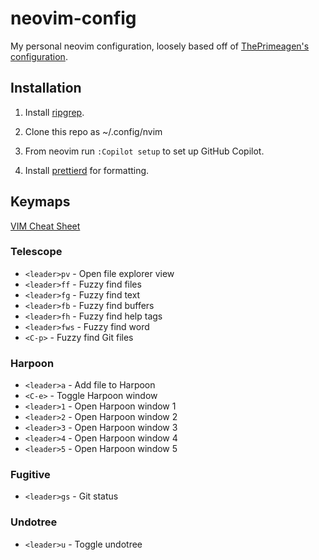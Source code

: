 # neovim-config

My personal neovim configuration, loosely based off of [ThePrimeagen's configuration](https://github.com/ThePrimeagen/init.lua).

## Installation

1. Install [ripgrep](https://github.com/BurntSushi/ripgrep?tab=readme-ov-file#installation).

1. Clone this repo as ~/.config/nvim

1. From neovim run `:Copilot setup` to set up GitHub Copilot.

1. Install [prettierd](https://github.com/fsouza/prettierd?tab=readme-ov-file#installation-guide) for formatting.

## Keymaps

[VIM Cheat Sheet](https://vim.rtorr.com/)

### Telescope

- `<leader>pv` - Open file explorer view
- `<leader>ff` - Fuzzy find files
- `<leader>fg` - Fuzzy find text
- `<leader>fb` - Fuzzy find buffers
- `<leader>fh` - Fuzzy find help tags
- `<leader>fws` - Fuzzy find word
- `<C-p>` - Fuzzy find Git files

### Harpoon

- `<leader>a` - Add file to Harpoon
- `<C-e>` - Toggle Harpoon window
- `<leader>1` - Open Harpoon window 1
- `<leader>2` - Open Harpoon window 2
- `<leader>3` - Open Harpoon window 3
- `<leader>4` - Open Harpoon window 4
- `<leader>5` - Open Harpoon window 5

### Fugitive

- `<leader>gs` - Git status

### Undotree

- `<leader>u` - Toggle undotree
